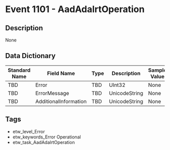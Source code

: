 # Event 1101 - AadAdalrtOperation

## Description
None

## Data Dictionary
|Standard Name|Field Name|Type|Description|Sample Value|
|---|---|---|---|---|
|TBD|Error|TBD|UInt32|None|None|
|TBD|ErrorMessage|TBD|UnicodeString|None|None|
|TBD|AdditionalInformation|TBD|UnicodeString|None|None|

## Tags
* etw_level_Error
* etw_keywords_Error Operational
* etw_task_AadAdalrtOperation